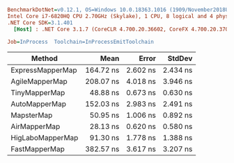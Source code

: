 ``` ini

BenchmarkDotNet=v0.12.1, OS=Windows 10.0.18363.1016 (1909/November2018Update/19H2)
Intel Core i7-6820HQ CPU 2.70GHz (Skylake), 1 CPU, 8 logical and 4 physical cores
.NET Core SDK=3.1.401
  [Host] : .NET Core 3.1.7 (CoreCLR 4.700.20.36602, CoreFX 4.700.20.37001), X64 RyuJIT

Job=InProcess  Toolchain=InProcessEmitToolchain  

```
|           Method |      Mean |    Error |   StdDev |
|----------------- |----------:|---------:|---------:|
| ExpressMapperMap | 164.72 ns | 2.602 ns | 2.434 ns |
|   AgileMapperMap | 208.07 ns | 4.018 ns | 3.946 ns |
|    TinyMapperMap |  48.88 ns | 0.673 ns | 0.630 ns |
|    AutoMapperMap | 152.03 ns | 2.983 ns | 2.491 ns |
|       MapsterMap |  50.95 ns | 1.006 ns | 0.892 ns |
|     AirMapperMap |  28.13 ns | 0.620 ns | 0.580 ns |
| HigLaboMapperMap |  91.30 ns | 1.778 ns | 1.388 ns |
|    FastMapperMap | 382.57 ns | 3.617 ns | 3.207 ns |
